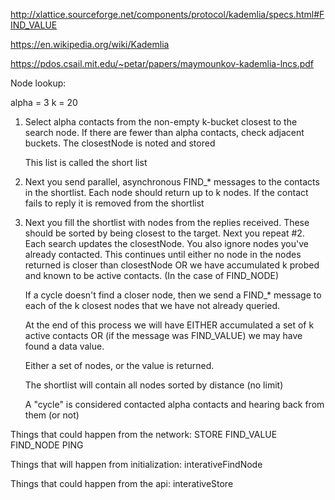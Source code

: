 http://xlattice.sourceforge.net/components/protocol/kademlia/specs.html#FIND_VALUE

https://en.wikipedia.org/wiki/Kademlia

https://pdos.csail.mit.edu/~petar/papers/maymounkov-kademlia-lncs.pdf

Node lookup:

alpha = 3
k = 20

1. Select alpha contacts from the non-empty k-bucket closest to the search node.
   If there are fewer than alpha contacts, check adjacent buckets.
   The closestNode is noted and stored

   This list is called the short list

2. Next you send parallel, asynchronous FIND_* messages to the contacts in the shortlist.
   Each node should return up to k nodes. If the contact fails to reply it is
   removed from the shortlist

3. Next you fill the shortlist with nodes from the replies received. These should be
   sorted by being closest to the target. Next you repeat #2. Each search updates the closestNode.
   You also ignore nodes you've already contacted. This continues until either
   no node in the nodes returned is closer than closestNode OR we have accumulated
   k probed and known to be active contacts. (In the case of FIND_NODE)

   If a cycle doesn't find a closer node, then we send a FIND_* message to each
   of the k closest nodes that we have not already queried.

   At the end of this process we will have EITHER accumulated a set of k active
   contacts OR (if the message was FIND_VALUE) we may have found a data value.

   Either a set of nodes, or the value is returned.

   The shortlist will contain all nodes sorted by distance (no limit)

   A "cycle" is considered contacted alpha contacts and hearing back from them (or not)



Things that could happen from the network:
    STORE
    FIND_VALUE
    FIND_NODE
    PING

Things that will happen from initialization:
    interativeFindNode

Things that could happen from the api:
    interativeStore
